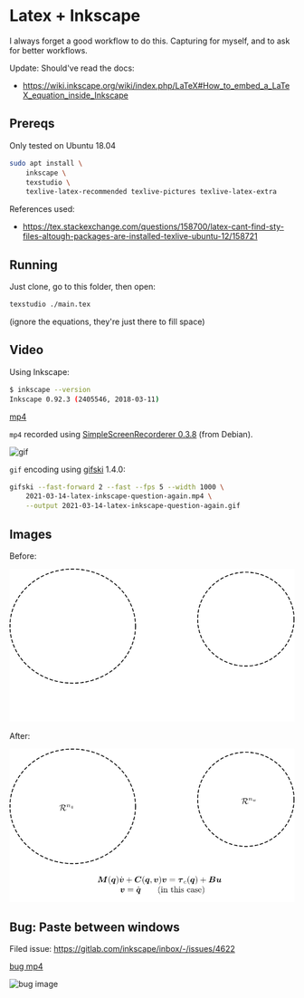 # Latex + Inkscape

I always forget a good workflow to do this. Capturing for myself, and to ask
for better workflows.

Update: Should've read the docs:

* <https://wiki.inkscape.org/wiki/index.php/LaTeX#How_to_embed_a_LaTeX_equation_inside_Inkscape>

## Prereqs

Only tested on Ubuntu 18.04

```sh
sudo apt install \
    inkscape \
    texstudio \
    texlive-latex-recommended texlive-pictures texlive-latex-extra
```

References used:

* <https://tex.stackexchange.com/questions/158700/latex-cant-find-sty-files-altough-packages-are-installed-texlive-ubuntu-12/158721>

## Running

Just clone, go to this folder, then open:

```sh
texstudio ./main.tex
```

(ignore the equations, they're just there to fill space)

## Video

Using Inkscape:

```sh
$ inkscape --version
Inkscape 0.92.3 (2405546, 2018-03-11)
```

[mp4](https://user-images.githubusercontent.com/26719449/111078951-3f983080-84ce-11eb-823c-d9f16e0edfcf.mp4)

`mp4` recorded using [SimpleScreenRecorderer 0.3.8](https://github.com/MaartenBaert/ssr/releases/tag/0.3.8) (from Debian).

![gif](https://user-images.githubusercontent.com/26719449/111079241-85092d80-84cf-11eb-8bae-cd5dbdad055f.gif)

`gif` encoding using [gifski](https://gif.ski) 1.4.0:

```sh
gifski --fast-forward 2 --fast --fps 5 --width 1000 \
    2021-03-14-latex-inkscape-question-again.mp4 \
    --output 2021-03-14-latex-inkscape-question-again.gif
```

## Images

Before:

![before](./drawing-before.svg)

After:

![after](./drawing-after.svg)

## Bug: Paste between windows

Filed issue: <https://gitlab.com/inkscape/inbox/-/issues/4622>

[bug mp4](https://user-images.githubusercontent.com/26719449/111192837-e55fa400-858f-11eb-93a7-bb4f284a04b3.mp4)

![bug image](https://user-images.githubusercontent.com/26719449/111192999-150eac00-8590-11eb-9f7d-9b300844cba2.png)
